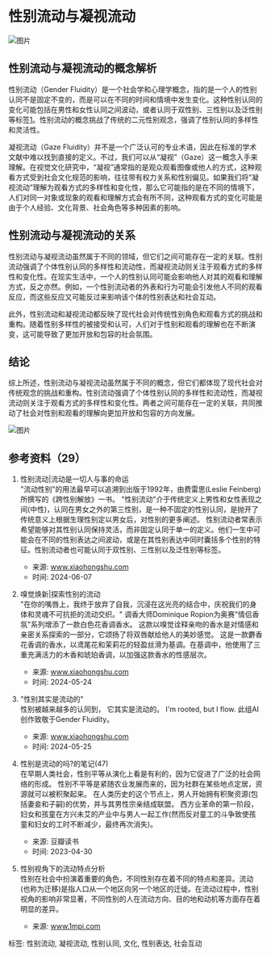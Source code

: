 # 性别流动与凝视流动

![图片](https://p1.ssl.qhimg.com/t11098f6bcdb2077acde31bc67b.png)

## 性别流动与凝视流动的概念解析

性别流动（Gender Fluidity）是一个社会学和心理学概念，指的是一个人的性别认同不是固定不变的，而是可以在不同的时间和情境中发生变化。这种性别认同的变化可能包括在男性和女性认同之间波动，或者认同于双性别、三性别以及泛性别等标签[1](https://www.xiaohongshu.com/explore/6662dacb00000000060063b9)。性别流动的概念挑战了传统的二元性别观念，强调了性别认同的多样性和灵活性。

凝视流动（Gaze Fluidity）并不是一个广泛认可的专业术语，因此在标准的学术文献中难以找到直接的定义。不过，我们可以从“凝视”（Gaze）这一概念入手来理解。在视觉文化研究中，“凝视”通常指的是观众观看图像或他人的方式，这种观看方式受到社会文化规范的影响，往往带有权力关系和性别偏见。如果我们将“凝视流动”理解为观看方式的多样性和变化性，那么它可能指的是在不同的情境下，人们对同一对象或现象的观看和理解方式会有所不同，这种观看方式的变化可能是由于个人经验、文化背景、社会角色等多种因素的影响。

## 性别流动与凝视流动的关系

性别流动与凝视流动虽然属于不同的领域，但它们之间可能存在一定的关联。性别流动强调了个体性别认同的多样性和流动性，而凝视流动则关注于观看方式的多样性和变化性。在现实生活中，一个人的性别认同可能会影响他人对其的观看和理解方式，反之亦然。例如，一个性别流动者的外表和行为可能会引发他人不同的观看反应，而这些反应又可能反过来影响该个体的性别表达和社会互动。

此外，性别流动和凝视流动都反映了现代社会对传统性别角色和观看方式的挑战和重构。随着性别多样性的被接受和认可，人们对于性别和观看的理解也在不断演变，这可能导致了更加开放和包容的社会氛围。

## 结论

综上所述，性别流动与凝视流动虽然属于不同的概念，但它们都体现了现代社会对传统观念的挑战和重构。性别流动强调了个体性别认同的多样性和流动性，而凝视流动则关注于观看方式的多样性和变化性。两者之间可能存在一定的关联，共同推动了社会对性别和观看的理解向更加开放和包容的方向发展。

![图片](https://ns.chat.360.cn/zhaomi-so/cd8933b9dcc0f3acedd4d3d751ff992a.png)

## 参考资料（29）

1. 性别流动|流动是一切人与事的命运  
   "流动性别"的用法最早可以追溯到出版于1992年，由费雷思(Leslie Feinberg)所撰写的《跨性别解放》一书。 "性别流动"介于传统定义上男性和女性表现之间(中性)，认同在男女之外的第三性别，是一种不固定的性别认同，是抛开了传统意义上根据生理性别定以男女后，对性别的更多阐述。 性别流动者常表示希望能够对其性别认同保持灵活，而非固定认同于单一的定义。他们一生中可能会在不同的性别表达之间波动，或是在其性别表达中同时囊括多个性别的特征。性别流动者也可能认同于双性别、三性别以及泛性别等标签。
   - 来源: www.xiaohongshu.com
   - 时间: 2024-06-07

2. 嗅觉焕新|探索性别的流动  
   "在你的嘴唇上，我终于放弃了自我，沉浸在这光亮的结合中，庆祝我们的身体和灵魂不可抗拒的流动交织。" 调香大师Dominique Ropion为奥赛"情侣香氛"系列增添了一款白色花香调香水。 这款以嗅觉诠释亲吻的香水是对情感和亲密关系探索的一部分，它颂扬了将双唇献给他人的美妙感觉。 这是一款麝香花香调的香水，以鸢尾花和茉莉花的轻盈丝滑为基调。在基调中，他使用了三重充满活力的木香和琥珀香调，以加强这款香水的性感层次。
   - 来源: www.xiaohongshu.com
   - 时间: 2024-05-24

3. "性别其实是流动的"  
   性别被越来越多的认同到， 它其实是流动的。 I'm rooted, but I flow. 此组AI创作致敬于Gender Fluidity。
   - 来源: www.xiaohongshu.com
   - 时间: 2024-05-25

4. 性别是流动的吗?的笔记(47)  
   在早期人类社会，性别平等从演化上看是有利的，因为它促进了广泛的社会网络的形成。 性别不平等是紧随农业发展而来的，因为社群在某些地点定居，资源就可以被积聚起来。 在人类历史的这个节点上，男人开始拥有积聚资源(包括妻妾和子嗣)的优势，并与其男性宗亲结成联盟。 西方业革命的第一阶段，妇女和孩童在方兴未艾的产业中与男人一起工作(然而反对童工的斗争致使孩童和妇女的工时不断减少，最终再次消失)。
   - 来源: 豆瓣读书
   - 时间: 2023-04-30

5. 性别视角下的流动特点分析  
   性别在社会中扮演着重要的角色，不同性别存在着不同的特点和差异。流动(也称为迁移)是指人口从一个地区向另一个地区的迁徙。在流动过程中，性别视角的影响非常显著，不同性别的人在流动方向、目的地和动机等方面存在着明显的差异。
   - 来源: www.1mpi.com

标签: 性别流动, 凝视流动, 性别认同, 文化, 性别表达, 社会互动